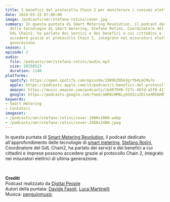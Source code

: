 ```yaml
---
title: I benefici del protocollo Chain 2 per monitorare i consumi elettrici
date: 2024-03-15 07:00:00
image: /podcasts/smr/stefano-rotini/cover.jpg
summary: In questa puntata di Smart Metering Revolution, il podcast dedicato all'approfondimento
  delle tecnologie di smart metering, Stefano Rotini, Coordinatore del
  GdL Chain2, ha parlato dei servizi e dei benefici a cui cittadini e imprese possono
  accedere grazie al protocollo Chain 2, integrato nei misuratori elettrici di ultima
  generazione.
season: 1
episode: 2
audio:
  file: /podcasts/smr/stefano-rotini/audio.mp3
  size: 18250523
  duration: 1140
platforms:
  spotify: https://open.spotify.com/episode/1989hZQ5m3grYb4LmCMu7o
  apple: https://podcasts.apple.com/it/podcast/i-benefici-del-protocollo-chain-2-per-monitorare-i/id1734409224?i=1000649286809
  amazon: https://music.amazon.com/podcasts/cb487940-f27c-46fd-a5f8-4172c9a7dbb1/episodes/7cbcbc23-4b9d-4dd3-8830-e13ad3bd361b/smart-metering-revolution-i-benefici-del-protocollo-chain-2-per-monitorare-i-consumi-elettrici
  google: https://podcasts.google.com/feed/aHR0cHM6Ly93d3cuZGlnaXRhbHBlb3BsZS50ZWNoL3BvZGNhc3RzL3Ntci9yc3M_ZGlyZWN0PTE/episode/aHR0cHM6Ly93M2lkLm9yZy9kaWdpdGFscGVvcGxlL3BvZGNhc3RzL3Ntci9zdGVmYW5vLXJvdGluaQ?sa=X&ved=0CAUQkfYCahcKEwiAnsuax4eFAxUAAAAAHQAAAAAQAQ
keywords:
- Smart Metering
- Contatori
imageset:
- /podcasts/smr/stefano-rotini/cover.1000x1000.webp
- /podcasts/smr/stefano-rotini/cover.2400x2400.jpeg
---
```


In questa puntata di [Smart Metering Revolution](https://www.innovabilitycircle.com/suom-2023/), il podcast dedicato all'approfondimento delle tecnologie di [smart metering](https://smg-anie.it/), [Stefano Rotini](https://www.linkedin.com/in/stefanorotini), Coordinatore del GdL Chain2, ha parlato dei servizi e dei benefici a cui cittadini e imprese possono accedere grazie al protocollo Chain 2, integrato nei misuratori elettrici di ultima generazione.

<br>

**Crediti**<br>
Podcast realizzato da [Digital People](https://w3id.org/digitalpeople)<br>
Autori della puntata: [Davide Fasoli](https://www.linkedin.com/in/davide-fasoli-2b3246179/), [Luca Martinelli](https://www.linkedin.com/in/luca-martinelli/)<br>
Musica: [penguinmusic](https://pixabay.com/users/penguinmusic-24940186/)
